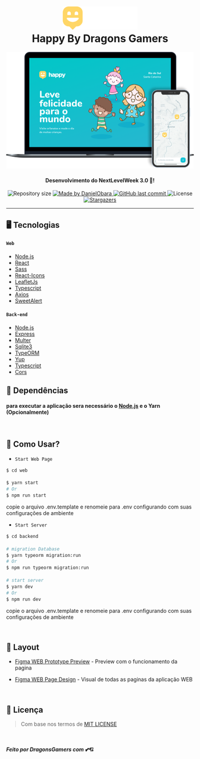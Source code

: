 <h1 align="center">
  <br>
  <a href="https://github.com/ODGodinho"><img src="web/src/images/logo.svg" alt="Happy-ODG" width="200"></a>
  <br>
  Happy By Dragons Gamers
  <br>
</h1>

<img src="images/happy.png"
     alt="Happy img"
/>
<h4 align="center">Desenvolvimento do NextLevelWeek 3.0 🚀!</h4>

<p align="center">	

  <img alt="Repository size" src="https://img.shields.io/github/repo-size/ODGodinho/Happy-ReactJs">
	
  <a href="https://www.linkedin.com/in/victor-alves-godinho-479647142/">
    <img alt="Made by DanielObara" src="https://img.shields.io/badge/made%20by-ODGodinho-%2304D361">
  </a>
  
  <a href="https://github.com/ODGodinho/Happy-ReactJs/commits/master">
    <img alt="GitHub last commit" src="https://img.shields.io/github/last-commit/ODGodinho/Happy-ReactJs">
  </a>

  <img alt="License" src="https://img.shields.io/badge/license-MIT-brightgreen">
   <a href="https://github.com/ODGodinho/Happy-ReactJs/stargazers">
    <img alt="Stargazers" src="https://img.shields.io/github/stars/ODGodinho/Happy-ReactJs?style=social">
  </a>
  
</p>


---

## 🖥 Tecnologias

#### `Web`

- [Node.js](https://nodejs.org/)
- [React](https://reactjs.org/)
- [Sass](https://sass-lang.com/)
- [React-Icons](https://react-icons.github.io/react-icons/)
- [LeafletJs](https://leafletjs.com/)
- [Typescript](https://www.typescriptlang.org/)
- [Axios](https://github.com/axios/axios/)
- [SweetAlert](https://sweetalert.js.org/)

#### `Back-end`

- [Node.js](https://nodejs.org)
- [Express](https://expressjs.com/)
- [Multer](https://www.npmjs.com/package/multer)
- [Sqlite3](https://www.sqlite.org/index.html)
- [TypeORM](https://typeorm.io/)
- [Yup](https://github.com/jquense/yup)
- [Typescript](https://www.typescriptlang.org/)
- [Cors](https://www.npmjs.com/package/cors)


## 📁 Dependências

#### para executar a aplicação sera necessário o [Node.js](https://nodejs.org) e o Yarn (Opcionalmente)
<br>


## 🎴 Como Usar?

- `Start Web Page`

```bash
$ cd web

$ yarn start 
# Or
$ npm run start
```

copie o arquivo .env.template e renomeie para .env configurando com suas configurações de ambiente

- `Start Server`

```bash
$ cd backend

# migration Database
$ yarn typeorm migration:run
# Or
$ npm run typeorm migration:run

# start server
$ yarn dev
# Or
$ npm run dev
```

copie o arquivo .env.template e renomeie para .env configurando com suas configurações de ambiente

<br>

## 🍥 Layout 

- [Figma WEB Prototype Preview](https://www.figma.com/proto/42evvqka7xaG5hBdIzBCBc/Happy-Web---preview?node-id=48530%3A3357&scaling=min-zoom) - Preview com o funcionamento da pagina

- [Figma WEB Page Design](https://www.figma.com/file/42evvqka7xaG5hBdIzBCBc/Happy-Web---preview?node-id=0%3A1) - Visual de todas as paginas da aplicação WEB

<br>


## 📙 Licença

> Com base nos termos de [MIT LICENSE](https://opensource.org/licenses/MIT)

<br>

##### Feito por DragonsGamers com 💕💘